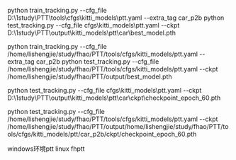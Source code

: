 
python train_tracking.py --cfg_file D:\1study\PTT\tools\cfgs\kitti_models\ptt.yaml --extra_tag car_p2b
python test_tracking.py --cfg_file cfgs\kitti_models\ptt.yaml --ckpt D:\1study\PTT\output\kitti_models\ptt\car\best_model.pth

python train_tracking.py --cfg_file /home/lishengjie/study/fhao/PTT/tools/cfgs/kitti_models/ptt.yaml --extra_tag car_p2b
python test_tracking.py --cfg_file /home/lishengjie/study/fhao/PTT/tools/cfgs/kitti_models/ptt.yaml --ckpt /home/lishengjie/study/fhao/PTT/output/best_model.pth


python test_tracking.py --cfg_file cfgs\kitti_models\ptt.yaml --ckpt D:\1study\PTT\output\kitti_models\ptt\car\ckpt\checkpoint_epoch_60.pth



python test_tracking.py --cfg_file /home/lishengjie/study/fhao/PTT/tools/cfgs/kitti_models/ptt.yaml --ckpt /home/lishengjie/study/fhao/PTT/output/home/lishengjie/study/fhao/PTT/tools/cfgs/kitti_models/ptt/car_p2b/ckpt/checkpoint_epoch_60.pth

windows环境ptt linux fhptt
